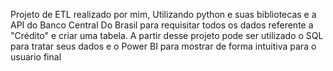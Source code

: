 Projeto de ETL realizado por mim, Utilizando python e suas bibliotecas e a API do Banco Central Do Brasil para requisitar todos os dados referente a "Crédito" e criar uma tabela. 
A partir desse projeto pode ser utilizado o SQL para tratar seus dados e o Power BI para mostrar de forma intuitiva para o usuario final 
